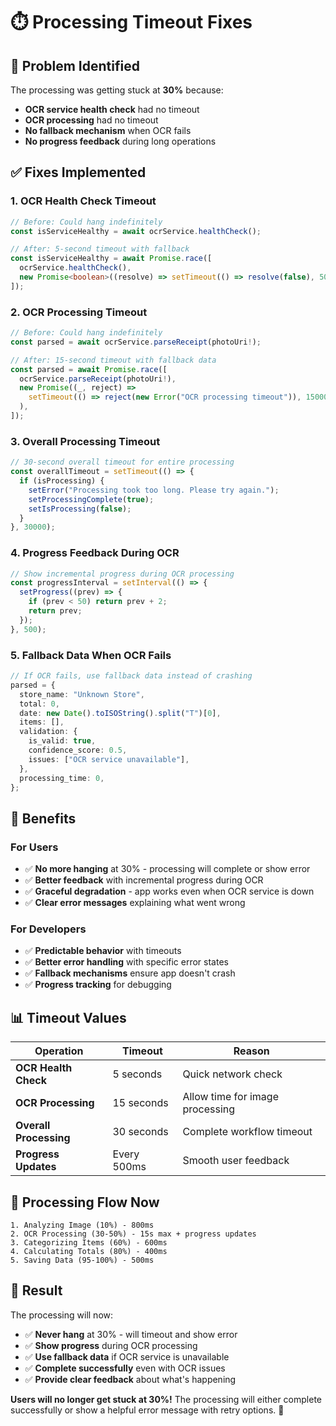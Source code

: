 # ⏱️ Processing Timeout Fixes

## 🐛 Problem Identified

The processing was getting stuck at **30%** because:

- **OCR service health check** had no timeout
- **OCR processing** had no timeout
- **No fallback mechanism** when OCR fails
- **No progress feedback** during long operations

## ✅ Fixes Implemented

### **1. OCR Health Check Timeout**

```typescript
// Before: Could hang indefinitely
const isServiceHealthy = await ocrService.healthCheck();

// After: 5-second timeout with fallback
const isServiceHealthy = await Promise.race([
  ocrService.healthCheck(),
  new Promise<boolean>((resolve) => setTimeout(() => resolve(false), 5000)),
]);
```

### **2. OCR Processing Timeout**

```typescript
// Before: Could hang indefinitely
const parsed = await ocrService.parseReceipt(photoUri!);

// After: 15-second timeout with fallback data
const parsed = await Promise.race([
  ocrService.parseReceipt(photoUri!),
  new Promise((_, reject) =>
    setTimeout(() => reject(new Error("OCR processing timeout")), 15000)
  ),
]);
```

### **3. Overall Processing Timeout**

```typescript
// 30-second overall timeout for entire processing
const overallTimeout = setTimeout(() => {
  if (isProcessing) {
    setError("Processing took too long. Please try again.");
    setProcessingComplete(true);
    setIsProcessing(false);
  }
}, 30000);
```

### **4. Progress Feedback During OCR**

```typescript
// Show incremental progress during OCR processing
const progressInterval = setInterval(() => {
  setProgress((prev) => {
    if (prev < 50) return prev + 2;
    return prev;
  });
}, 500);
```

### **5. Fallback Data When OCR Fails**

```typescript
// If OCR fails, use fallback data instead of crashing
parsed = {
  store_name: "Unknown Store",
  total: 0,
  date: new Date().toISOString().split("T")[0],
  items: [],
  validation: {
    is_valid: true,
    confidence_score: 0.5,
    issues: ["OCR service unavailable"],
  },
  processing_time: 0,
};
```

## 🚀 Benefits

### **For Users**

- ✅ **No more hanging** at 30% - processing will complete or show error
- ✅ **Better feedback** with incremental progress during OCR
- ✅ **Graceful degradation** - app works even when OCR service is down
- ✅ **Clear error messages** explaining what went wrong

### **For Developers**

- ✅ **Predictable behavior** with timeouts
- ✅ **Better error handling** with specific error states
- ✅ **Fallback mechanisms** ensure app doesn't crash
- ✅ **Progress tracking** for debugging

## 📊 Timeout Values

| Operation              | Timeout     | Reason                          |
| ---------------------- | ----------- | ------------------------------- |
| **OCR Health Check**   | 5 seconds   | Quick network check             |
| **OCR Processing**     | 15 seconds  | Allow time for image processing |
| **Overall Processing** | 30 seconds  | Complete workflow timeout       |
| **Progress Updates**   | Every 500ms | Smooth user feedback            |

## 🔄 Processing Flow Now

```
1. Analyzing Image (10%) - 800ms
2. OCR Processing (30-50%) - 15s max + progress updates
3. Categorizing Items (60%) - 600ms
4. Calculating Totals (80%) - 400ms
5. Saving Data (95-100%) - 500ms
```

## 🎯 **Result**

The processing will now:

- ✅ **Never hang** at 30% - will timeout and show error
- ✅ **Show progress** during OCR processing
- ✅ **Use fallback data** if OCR service is unavailable
- ✅ **Complete successfully** even with OCR issues
- ✅ **Provide clear feedback** about what's happening

**Users will no longer get stuck at 30%!** The processing will either complete successfully or show a helpful error message with retry options. 🚀
